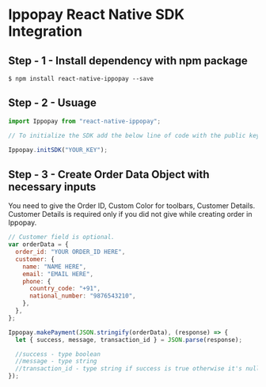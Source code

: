 # Ippopay React Native SDK Integration

## Step - 1 - Install dependency with npm package

`$ npm install react-native-ippopay --save`

## Step - 2 - Usuage

```javascript
import Ippopay from "react-native-ippopay";

// To initialize the SDK add the below line of code with the public key you retrieved from ippopay merchant panel. If you don't have a public key create new one.

Ippopay.initSDK("YOUR_KEY");
```

## Step - 3 - Create Order Data Object with necessary inputs

You need to give the Order ID, Custom Color for toolbars, Customer Details. Customer Details is required only if you did not give while creating order in Ippopay.

```javascript
// Customer field is optional.
var orderData = {
  order_id: "YOUR ORDER_ID HERE",
  customer: {
    name: "NAME HERE",
    email: "EMAIL HERE",
    phone: {
      country_code: "+91",
      national_number: "9876543210",
    },
  },
};

Ippopay.makePayment(JSON.stringify(orderData), (response) => {
  let { success, message, transaction_id } = JSON.parse(response);

  //success - type boolean
  //message - type string
  //transaction_id - type string if success is true otherwise it's null
});
```
